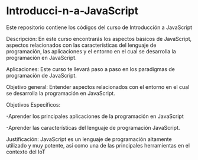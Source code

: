 # Introducci-n-a-JavaScript
Este repositorio contiene los códigos del curso de Introducción a JavaScript

Descripción: 
En este curso encontrarás los aspectos básicos de JavaScript, aspectos relacionados con las características del lenguaje de programación, las aplicaciones  y el entorno en el cual se desarrolla la programación en JavaScript. 

Aplicaciones:
Este curso te llevará paso a paso en los paradigmas de programación de JavaScript.

Objetivo general:
Entender aspectos relacionados con el entorno en el cual se desarrolla la programación en JavaScript. 

Objetivos Específicos:

-Aprender los principales aplicaciones de la programación en JavaScript

-Aprender las características del lenguaje de programación JavaScript.


Justificación:
JavaScript es un lenguaje de programación altamente utilizado y muy potente, así como una de las principales herramientas en el contexto del IoT


